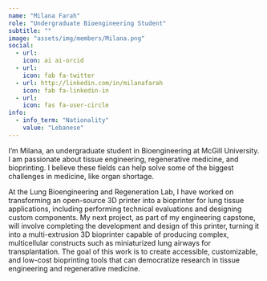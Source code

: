 ```yaml
---
name: "Milana Farah"
role: "Undergraduate Bioengineering Student"
subtitle: ""
image: "assets/img/members/Milana.png"
social:
  - url: 
    icon: ai ai-orcid
  - url: 
    icon: fab fa-twitter
  - url: http://linkedin.com/in/milanafarah
    icon: fab fa-linkedin-in
  - url: 
    icon: fas fa-user-circle
info:
  - info_term: "Nationality"
    value: "Lebanese"
---
```

I’m Milana, an undergraduate student in Bioengineering at McGill University. I am passionate about tissue engineering, regenerative medicine, and bioprinting. I believe these fields can help solve some of the biggest challenges in medicine, like organ shortage.

At the Lung Bioengineering and Regeneration Lab, I have worked on transforming an open-source 3D printer into a bioprinter for lung tissue applications, including performing technical evaluations and designing custom components. My next project, as part of my engineering capstone, will involve completing the development and design of this printer, turning it into a multi-extrusion 3D bioprinter capable of producing complex, multicellular constructs such as miniaturized lung airways for transplantation. The goal of this work is to create accessible, customizable, and low-cost bioprinting tools that can democratize research in tissue engineering and regenerative medicine.
